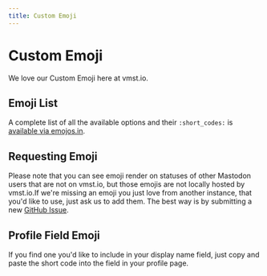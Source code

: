 ```yaml
---
title: Custom Emoji
---
```


# Custom Emoji

We love our Custom Emoji here at vmst.io.

## Emoji List

A complete list of all the available options and their `:short_codes:` is [available via emojos.in](https://emojos.in/vmst.io).

## Requesting Emoji

Please note that you can see emoji render on statuses of other Mastodon users that are not on vmst.io, but those emojis are not locally hosted by vmst.io.If we're missing an emoji you just love from another instance, that you'd like to use, just ask us to add them. The best way is by submitting a new [GitHub Issue](https://github.com/vmstan/vmstio/issues/new?assignees=&labels=Emoji&template=4-Emoji.yml).

## Profile Field Emoji

If you find one you'd like to include in your display name field, just copy and paste the short code into the field in your profile page.
